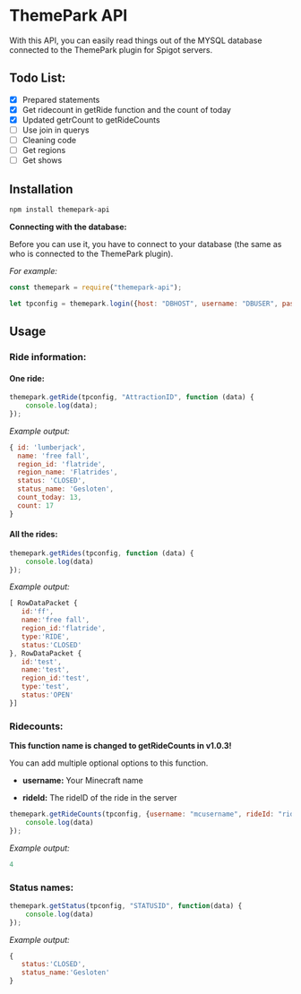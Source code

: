 # ThemePark API

With this API, you can easily read things out of the MYSQL database connected to the ThemePark plugin for Spigot servers.

## Todo List:

- [x] Prepared statements
- [x] Get ridecount in getRide function and the count of today
- [x] Updated getrCount to getRideCounts
- [ ] Use join in querys
- [ ] Cleaning code
- [ ] Get regions
- [ ] Get shows

## Installation

```bash
npm install themepark-api
```

**Connecting with the database:**

Before you can use it, you have to connect to your database (the same as who is connected to the ThemePark plugin).

*For example:*
```javascript
const themepark = require("themepark-api");

let tpconfig = themepark.login({host: "DBHOST", username: "DBUSER", password: "DBPASSWORD", database: "DBNAME"});

```

## Usage

### Ride information:

#### One ride:

```javascript
themepark.getRide(tpconfig, "AttractionID", function (data) {
    console.log(data);
});
```
*Example output:*
```javascript
{ id: 'lumberjack',
  name: 'free fall',
  region_id: 'flatride',
  region_name: 'Flatrides',
  status: 'CLOSED',
  status_name: 'Gesloten',
  count_today: 13,
  count: 17
}
```

#### All the rides:

```javascript
themepark.getRides(tpconfig, function (data) {
    console.log(data)
});
```
*Example output:*

```javascript
[ RowDataPacket {
   id:'ff',
   name:'free fall',
   region_id:'flatride',
   type:'RIDE',
   status:'CLOSED'
}, RowDataPacket {
   id:'test',
   name:'test',
   region_id:'test',
   type:'test',
   status:'OPEN'
}]
```

### Ridecounts:

**This function name is changed to getRideCounts in v1.0.3!**

You can add multiple optional options to this function.

* **username:** Your Minecraft name

* **rideId:** The rideID of the ride in the server


```javascript
themepark.getRideCounts(tpconfig, {username: "mcusername", rideId: "rideID"}, function(data) {
    console.log(data)
});
```
*Example output:*

```javascript
4
```

### Status names:

```javascript
themepark.getStatus(tpconfig, "STATUSID", function(data) {
    console.log(data)
});
```

*Example output:*

```javascript
{
   status:'CLOSED',
   status_name:'Gesloten'
}
```
